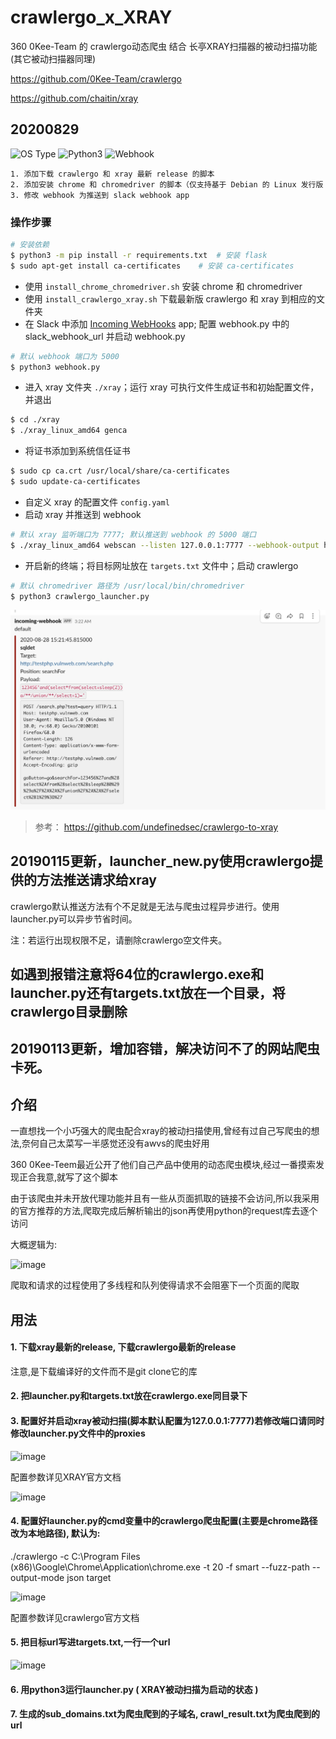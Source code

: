 # crawlergo_x_XRAY

360 0Kee-Team 的 crawlergo动态爬虫 结合 长亭XRAY扫描器的被动扫描功能 (其它被动扫描器同理)

https://github.com/0Kee-Team/crawlergo

https://github.com/chaitin/xray

## 20200829
![OS Type](https://img.shields.io/badge/OS--Type-Kali-blue)
![Python3](https://img.shields.io/badge/Python-v3-blue)
![Webhook](https://img.shields.io/badge/Webhook-Slack-brightgreen)

```
1. 添加下载 crawlergo 和 xray 最新 release 的脚本
2. 添加安装 chrome 和 chromedriver 的脚本（仅支持基于 Debian 的 Linux 发行版
3. 修改 webhook 为推送到 slack webhook app
```

### 操作步骤

```bash
# 安装依赖
$ python3 -m pip install -r requirements.txt  # 安装 flask
$ sudo apt-get install ca-certificates    # 安装 ca-certificates
```

- 使用 `install_chrome_chromedriver.sh` 安装 chrome 和 chromedriver
- 使用 `install_crawlergo_xray.sh` 下载最新版 crawlergo 和 xray 到相应的文件夹
- 在 Slack 中添加 [Incoming WebHooks](https://slack.com/apps/A0F7XDUAZ-incoming-webhooks) app; 配置 webhook.py 中的 slack_webhook_url 并启动 webhook.py

```bash
# 默认 webhook 端口为 5000
$ python3 webhook.py
```
- 进入 xray 文件夹 `./xray`；运行 xray 可执行文件生成证书和初始配置文件，并退出

```bash
$ cd ./xray
$ ./xray_linux_amd64 genca
```
- 将证书添加到系统信任证书

```bash
$ sudo cp ca.crt /usr/local/share/ca-certificates
$ sudo update-ca-certificates
```
- 自定义 xray 的配置文件 `config.yaml`
- 启动 xray 并推送到 webhook

```bash
# 默认 xray 监听端口为 7777; 默认推送到 webhook 的 5000 端口
$ ./xray_linux_amd64 webscan --listen 127.0.0.1:7777 --webhook-output http://127.0.0.1:5000/webhook --html-output xray_result.html
```
- 开启新的终端；将目标网址放在 `targets.txt` 文件中；启动 crawlergo

```bash
# 默认 chromedriver 路径为 /usr/local/bin/chromedriver
$ python3 crawlergo_launcher.py
```

![slack alert](https://raw.githubusercontent.com/5cr1pt/crawlergo_x_XRAY/auto_xray_to_slack/img/slack_webhook.jpg)

> 参考：
https://github.com/undefinedsec/crawlergo-to-xray

## 20190115更新，launcher_new.py使用crawlergo提供的方法推送请求给xray

crawlergo默认推送方法有个不足就是无法与爬虫过程异步进行。使用launcher.py可以异步节省时间。

注：若运行出现权限不足，请删除crawlergo空文件夹。

## 如遇到报错注意将64位的crawlergo.exe和launcher.py还有targets.txt放在一个目录，将crawlergo目录删除

## 20190113更新，增加容错，解决访问不了的网站爬虫卡死。

## 介绍

一直想找一个小巧强大的爬虫配合xray的被动扫描使用,曾经有过自己写爬虫的想法,奈何自己太菜写一半感觉还没有awvs的爬虫好用

360 0Kee-Teem最近公开了他们自己产品中使用的动态爬虫模块,经过一番摸索发现正合我意,就写了这个脚本

由于该爬虫并未开放代理功能并且有一些从页面抓取的链接不会访问,所以我采用的官方推荐的方法,爬取完成后解析输出的json再使用python的request库去逐个访问

大概逻辑为:

![image](https://raw.githubusercontent.com/timwhitez/crawlergo_x_XRAY/master/img/5.png)

爬取和请求的过程使用了多线程和队列使得请求不会阻塞下一个页面的爬取

## 用法

#### 1. 下载xray最新的release, 下载crawlergo最新的release

注意,是下载编译好的文件而不是git clone它的库

#### 2. 把launcher.py和targets.txt放在crawlergo.exe同目录下


#### 3. 配置好并启动xray被动扫描(脚本默认配置为127.0.0.1:7777)若修改端口请同时修改launcher.py文件中的proxies

![image](https://raw.githubusercontent.com/timwhitez/crawlergo_x_XRAY/master/img/0.png)

配置参数详见XRAY官方文档

![image](https://raw.githubusercontent.com/timwhitez/crawlergo_x_XRAY/master/img/1.png)

#### 4. 配置好launcher.py的cmd变量中的crawlergo爬虫配置(主要是chrome路径改为本地路径), 默认为:

./crawlergo -c C:\Program Files (x86)\Google\Chrome\Application\chrome.exe -t 20 -f smart --fuzz-path --output-mode json target

![image](https://raw.githubusercontent.com/timwhitez/crawlergo_x_XRAY/master/img/4.png)

配置参数详见crawlergo官方文档

#### 5. 把目标url写进targets.txt,一行一个url

![image](https://raw.githubusercontent.com/timwhitez/crawlergo_x_XRAY/master/img/3.png)

#### 6. 用python3运行launcher.py ( XRAY被动扫描为启动的状态 )

#### 7. 生成的sub_domains.txt为爬虫爬到的子域名, crawl_result.txt为爬虫爬到的url


